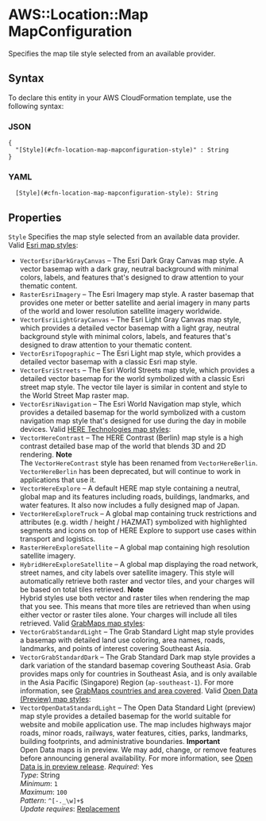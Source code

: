 # AWS::Location::Map MapConfiguration<a name="aws-properties-location-map-mapconfiguration"></a>

Specifies the map tile style selected from an available provider\.

## Syntax<a name="aws-properties-location-map-mapconfiguration-syntax"></a>

To declare this entity in your AWS CloudFormation template, use the following syntax:

### JSON<a name="aws-properties-location-map-mapconfiguration-syntax.json"></a>

```
{
  "[Style](#cfn-location-map-mapconfiguration-style)" : String
}
```

### YAML<a name="aws-properties-location-map-mapconfiguration-syntax.yaml"></a>

```
  [Style](#cfn-location-map-mapconfiguration-style): String
```

## Properties<a name="aws-properties-location-map-mapconfiguration-properties"></a>

`Style`  <a name="cfn-location-map-mapconfiguration-style"></a>
Specifies the map style selected from an available data provider\.  
Valid [Esri map styles](https://docs.aws.amazon.com/location/latest/developerguide/esri.html):  
+ `VectorEsriDarkGrayCanvas` – The Esri Dark Gray Canvas map style\. A vector basemap with a dark gray, neutral background with minimal colors, labels, and features that's designed to draw attention to your thematic content\. 
+ `RasterEsriImagery` – The Esri Imagery map style\. A raster basemap that provides one meter or better satellite and aerial imagery in many parts of the world and lower resolution satellite imagery worldwide\. 
+ `VectorEsriLightGrayCanvas` – The Esri Light Gray Canvas map style, which provides a detailed vector basemap with a light gray, neutral background style with minimal colors, labels, and features that's designed to draw attention to your thematic content\. 
+ `VectorEsriTopographic` – The Esri Light map style, which provides a detailed vector basemap with a classic Esri map style\.
+ `VectorEsriStreets` – The Esri World Streets map style, which provides a detailed vector basemap for the world symbolized with a classic Esri street map style\. The vector tile layer is similar in content and style to the World Street Map raster map\.
+ `VectorEsriNavigation` – The Esri World Navigation map style, which provides a detailed basemap for the world symbolized with a custom navigation map style that's designed for use during the day in mobile devices\.
Valid [HERE Technologies map styles](https://docs.aws.amazon.com/location/latest/developerguide/HERE.html):  
+ `VectorHereContrast` – The HERE Contrast \(Berlin\) map style is a high contrast detailed base map of the world that blends 3D and 2D rendering\.
**Note**  
The `VectorHereContrast` style has been renamed from `VectorHereBerlin`\. `VectorHereBerlin` has been deprecated, but will continue to work in applications that use it\.
+ `VectorHereExplore` – A default HERE map style containing a neutral, global map and its features including roads, buildings, landmarks, and water features\. It also now includes a fully designed map of Japan\.
+ `VectorHereExploreTruck` – A global map containing truck restrictions and attributes \(e\.g\. width / height / HAZMAT\) symbolized with highlighted segments and icons on top of HERE Explore to support use cases within transport and logistics\.
+ `RasterHereExploreSatellite` – A global map containing high resolution satellite imagery\.
+ `HybridHereExploreSatellite` – A global map displaying the road network, street names, and city labels over satellite imagery\. This style will automatically retrieve both raster and vector tiles, and your charges will be based on total tiles retrieved\.
**Note**  
Hybrid styles use both vector and raster tiles when rendering the map that you see\. This means that more tiles are retrieved than when using either vector or raster tiles alone\. Your charges will include all tiles retrieved\.
Valid [GrabMaps map styles](https://docs.aws.amazon.com/location/latest/developerguide/grab.html):  
+ `VectorGrabStandardLight` – The Grab Standard Light map style provides a basemap with detailed land use coloring, area names, roads, landmarks, and points of interest covering Southeast Asia\.
+ `VectorGrabStandardDark` – The Grab Standard Dark map style provides a dark variation of the standard basemap covering Southeast Asia\.
Grab provides maps only for countries in Southeast Asia, and is only available in the Asia Pacific \(Singapore\) Region \(`ap-southeast-1`\)\. For more information, see [GrabMaps countries and area covered](https://docs.aws.amazon.com/location/latest/developerguide/grab.html#grab-coverage-area)\.
Valid [Open Data \(Preview\) map styles](https://docs.aws.amazon.com/location/latest/developerguide/open-data.html):  
+ `VectorOpenDataStandardLight` – The Open Data Standard Light \(preview\) map style provides a detailed basemap for the world suitable for website and mobile application use\. The map includes highways major roads, minor roads, railways, water features, cities, parks, landmarks, building footprints, and administrative boundaries\.
**Important**  
Open Data maps is in preview\. We may add, change, or remove features before announcing general availability\. For more information, see [Open Data is in preview release](https://docs.aws.amazon.com/location/latest/developerguide/open-data.html#open-data-preview)\.
*Required*: Yes  
*Type*: String  
*Minimum*: `1`  
*Maximum*: `100`  
*Pattern*: `^[-._\w]+$`  
*Update requires*: [Replacement](https://docs.aws.amazon.com/AWSCloudFormation/latest/UserGuide/using-cfn-updating-stacks-update-behaviors.html#update-replacement)